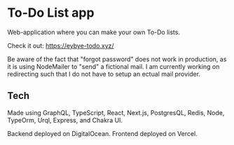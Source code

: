 # To-Do List app

Web-application where you can make your own To-Do lists. 

Check it out:
https://eybye-todo.xyz/

Be aware of the fact that "forgot password" does not work in production, as it is using NodeMailer to "send" a fictional mail. I am currently working on redirecting such that I do not have to setup an ectual mail provider.

## Tech
Made using GraphQL, TypeScript, React, Next.js, PostgresQL, Redis, Node, TypeOrm, Urql, Express, and Chakra UI.

Backend deployed on DigitalOcean.
Frontend deployed on Vercel.
